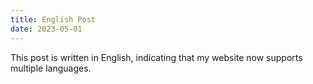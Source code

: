 ```yaml
---
title: English Post
date: 2023-05-01
---
```


This post is written in English, indicating that my website now supports multiple languages.
